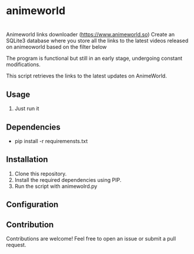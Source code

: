 # animeworld
#
Animeworld links downloader (https://www.animeworld.so)
Create an SQLite3 database where you store all the links to the latest videos released on animeoworld based on the filter below

The program is functional but still in an early stage, undergoing constant modifications.

This script retrieves the links to the latest updates on AnimeWorld.

## Usage

1. Just run it

## Dependencies

- pip install -r requiremensts.txt

## Installation

1. Clone this repository.
2. Install the required dependencies using PIP.
3. Run the script with animewolrd.py

## Configuration


## Contribution

Contributions are welcome! Feel free to open an issue or submit a pull request.
